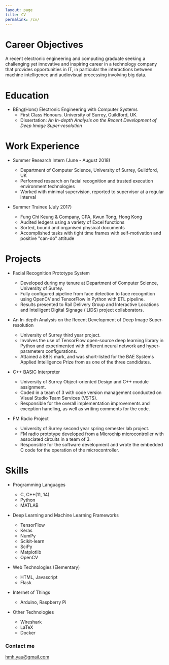 ```yaml
---
layout: page
title: CV
permalink: /cv/
---
```


Career Objectives
======
A recent electronic engineering and computing graduate seeking a challenging yet innovative and inspiring career in a technology company that provides opportunities in IT, in particular the interactions between machine intelligence and audiovisual processing involving big data.

Education
======
* BEng(Hons) Electronic Engineering with Computer Systems
  * First Class Honours. University of Surrey, Guildford, UK.
  * Dissertation:  *An In-depth Analysis on the Recent Development of Deep Image Super-resolution*

Work Experience
======
* Summer Research Intern (June - August 2018)
  * Department of Computer Science, University of Surrey, Guildford, UK
  * Performed research on facial recognition and trusted execution environment technologies
  * Worked with minimal supervision, reported to supervisor at a regular interval

* Summer Trainee (July 2017)
  * Fung Chi Keung & Company, CPA, Kwun Tong, Hong Kong
  * Audited ledgers using a variety of Excel functions
  * Sorted, bound and organised physical documents
  * Accomplished tasks with tight time frames with self-motivation and positive "can-do" attitude

Projects
======
* Facial Recognition Prototype System
  * Developed during my tenure at Department of Computer Science, University of Surrey.
  * Fully configured pipeline from face detection to face recognition using OpenCV and TensorFlow in Python with ETL pipeline.
  * Results presented to Rail Delivery Group and Interactive Locations and Intelligent Digital Signage (iLIDS) project collaborators.

* An In-depth Analysis on the Recent Development of Deep Image Super-resolution
  * University of Surrey third year project.
  * Involves the use of TensorFlow open-source deep learning library in Python and experimented with different neural network and hyper-parameters configurations.
  * Attained a 88% mark, and was short-listed for the BAE Systems Applied Intelligence Prize from as one of the three candidates.

* C++ BASIC Interpreter
  * University of Surrey Object-oriented Design and C++ module assignment.
  * Coded in a team of 3 with code version management conducted on Visual Studio Team Services (VSTS).
  * Responsible for the overall implementation improvements and exception handling, as well as writing comments for the code.

* FM Radio Project
  * University of Surrey second year spring semester lab project.
  * FM radio prototype developed from a Microchip microcontroller with associated circuits in a team of 3.
  * Responsible for the software development and wrote the embedded C code for the operation of the microcontroller.

Skills
=====
* Programming Languages
  * C, C++(11, 14)
  * Python
  * MATLAB

* Deep Learning and Machine Learning Frameworks
  * TensorFlow
  * Keras
  * NumPy
  * Scikit-learn
  * SciPy
  * Matplotlib
  * OpenCV

* Web Technologies (Elementary)
  * HTML, Javascript
  * Flask

* Internet of Things
  * Arduino, Raspberry Pi

* Other Technologies
  * Wireshark
  * LaTeX
  * Docker

### Contact me

[hmh.yau@gmail.com](mailto:hmh.yau@gmail.com)

